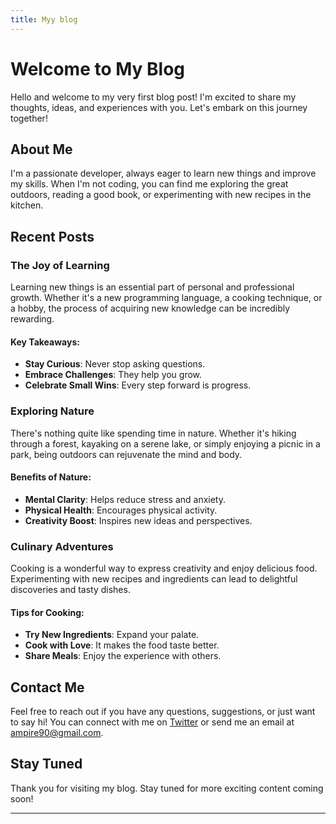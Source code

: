 ```yaml
---
title: Myy blog
---
```


# Welcome to My Blog

Hello and welcome to my very first blog post! I'm excited to share my thoughts, ideas, and experiences with you. Let's embark on this journey together!

## About Me

I'm a passionate developer, always eager to learn new things and improve my skills. When I'm not coding, you can find me exploring the great outdoors, reading a good book, or experimenting with new recipes in the kitchen.

## Recent Posts

### The Joy of Learning

Learning new things is an essential part of personal and professional growth. Whether it's a new programming language, a cooking technique, or a hobby, the process of acquiring new knowledge can be incredibly rewarding.

#### Key Takeaways:
- **Stay Curious**: Never stop asking questions.
- **Embrace Challenges**: They help you grow.
- **Celebrate Small Wins**: Every step forward is progress.

### Exploring Nature

There's nothing quite like spending time in nature. Whether it's hiking through a forest, kayaking on a serene lake, or simply enjoying a picnic in a park, being outdoors can rejuvenate the mind and body.

#### Benefits of Nature:
- **Mental Clarity**: Helps reduce stress and anxiety.
- **Physical Health**: Encourages physical activity.
- **Creativity Boost**: Inspires new ideas and perspectives.

### Culinary Adventures

Cooking is a wonderful way to express creativity and enjoy delicious food. Experimenting with new recipes and ingredients can lead to delightful discoveries and tasty dishes.

#### Tips for Cooking:
- **Try New Ingredients**: Expand your palate.
- **Cook with Love**: It makes the food taste better.
- **Share Meals**: Enjoy the experience with others.

## Contact Me

Feel free to reach out if you have any questions, suggestions, or just want to say hi! You can connect with me on [Twitter]((https://x.com/am_derrick)) or send me an email at [ampire90@gmail.com](mailto:ampire90@gmail.com).

## Stay Tuned

Thank you for visiting my blog. Stay tuned for more exciting content coming soon!

---
